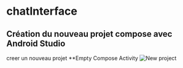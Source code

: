 # chatInterface
## Création du nouveau projet compose avec Android Studio  
creer un nouveau projet **Empty Compose Activity
![New project]()
